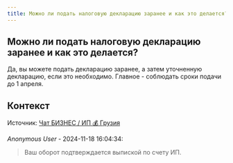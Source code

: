 ```yaml
---
title: Можно ли подать налоговую декларацию заранее и как это делается?
---
```


## Можно ли подать налоговую декларацию заранее и как это делается?

Да, вы можете подать декларацию заранее, а затем уточненную декларацию, если это необходимо. Главное - соблюдать сроки подачи до 1 апреля.

## Контекст

Источник: [Чат БИЗНЕС / ИП 💰 Грузия](https://t.me/ip_ge)

_Anonymous User_ - 2024-11-18 16:04:34:

> Ваш оборот подтверждается выпиской по счету ИП.
